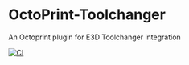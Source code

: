 # OctoPrint-Toolchanger
An Octoprint plugin for E3D Toolchanger integration

[![CI](https://github.com/VRGhost/OctoPrint-Toolchanger/actions/workflows/main.yml/badge.svg)](https://github.com/VRGhost/OctoPrint-Toolchanger/actions/workflows/main.yml)